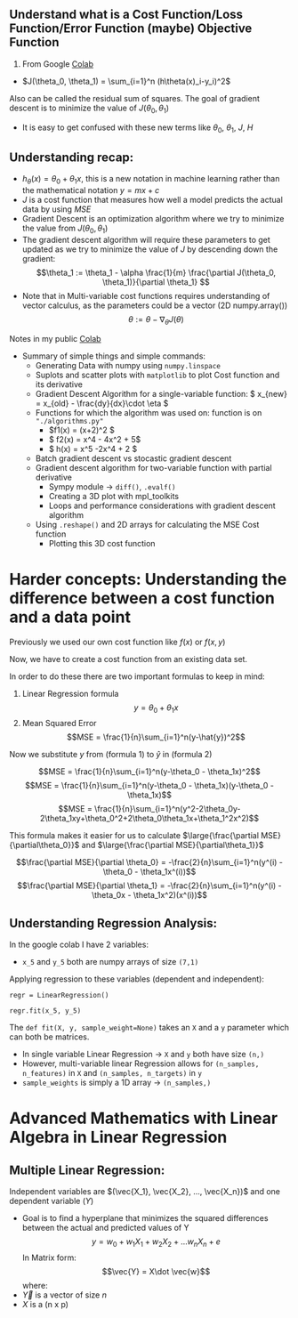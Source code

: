 ## Understand what is a Cost Function/Loss Function/Error Function (maybe) Objective Function 
1. From Google [Colab](https://colab.research.google.com/drive/1yVl3doA694Grmn5fWZ63vA72ETmGvs47#scrollTo=1TjiUQtp2kst)
- $J(\theta_0, \theta_1) = \sum_{i=1}^n (h\theta(x)_i-y_i)^2$

Also can be called the residual sum of squares.
The goal of gradient descent is to minimize the value of $J(\theta_0, \theta_1)$
- It is easy to get confused with these new terms like $\theta_0$, $\theta_1$, $J$, $H$

## Understanding recap:
- $h_{\theta}(x) = \theta_0 + \theta_1x$, this is a new notation in machine learning rather than the mathematical notation $y = mx + c$
- $J$ is a cost function that measures how well a model predicts the actual data by using $MSE$
- Gradient Descent is an optimization algorithm where we try to minimize the value from $J(\theta_0, \theta_1)$
- The gradient descent algorithm will require these parameters to get updated as we try to minimize the value of $J$ by descending down the gradient:
$$\theta_1 := \theta_1 - \alpha \frac{1}{m} \frac{\partial J(\theta_0, \theta_1)}{\partial \theta_1} $$
- Note that in Multi-variable cost functions requires understanding of vector calculus, as the parameters could be a vector (2D numpy.array())
$$ \theta := \theta - \nabla_{\theta}J(\theta) $$ 

Notes in my public [Colab](https://colab.research.google.com/drive/1eTJ7r5bTgJXFcnWR2gt-C0kwRaZhxj3W#scrollTo=0xL2nseyL6_B)
- Summary of simple things and simple commands:
    - Generating Data with numpy using  `numpy.linspace`
    - Suplots and scatter plots with `matplotlib` to plot Cost function and its derivative
    - Gradient Descent Algorithm for a single-variable function:   $ x_{new} = x_{old} - \frac{dy}{dx}\cdot \eta $
    - Functions for which the algorithm was used on: function is on `"./algorithms.py"`
        - $f1(x) = (x+2)^2 $
        - $ f2(x) = x^4 - 4x^2 + 5$
        - $ h(x) = x^5 -2x^4 + 2 $
    - Batch gradient descent vs stocastic gradient descent
    - Gradient descent algorithm for two-variable function with partial derivative
        - Sympy module -> `diff()`, `.evalf()`
        - Creating a 3D plot with mpl_toolkits
        - Loops and performance considerations with gradient descent algorithm
    - Using `.reshape()` and 2D arrays for calculating the MSE Cost function
        - Plotting this 3D cost function 

# Harder concepts: Understanding the difference between a cost function and a data point
Previously we used our own cost function like $f(x)$ or $f(x,y)$

Now, we have to create a cost function from an existing data set.

In order to do these there are two important formulas to keep in mind:
1. Linear Regression formula
    $$y = \theta_0 + \theta_1x$$
2. Mean Squared Error
    $$MSE = \frac{1}{n}\sum_{i=1}^n(y-\hat{y})^2$$

Now we substitute $y$ from (formula 1) to $\hat{y}$ in (formula 2)

$$MSE = \frac{1}{n}\sum_{i=1}^n(y-\theta_0 - \theta_1x)^2$$
$$MSE = \frac{1}{n}\sum_{i=1}^n(y-\theta_0 - \theta_1x)(y-\theta_0 - \theta_1x)$$
$$MSE = \frac{1}{n}\sum_{i=1}^n(y^2-2\theta_0y-2\theta_1xy+\theta_0^2+2\theta_0\theta_1x+\theta_1^2x^2)$$

This formula makes it easier for us to calculate $\large{\frac{\partial MSE}{\partial\theta_0}}$ and $\large{\frac{\partial MSE}{\partial\theta_1}}$

$$\frac{\partial MSE}{\partial \theta_0} = -\frac{2}{n}\sum_{i=1}^n(y^(i) - \theta_0 - \theta_1x^(i))$$
$$\frac{\partial MSE}{\partial \theta_1} = -\frac{2}{n}\sum_{i=1}^n(y^(i) - \theta_0x - \theta_1x^2)(x^(i))$$

## Understanding Regression Analysis:
In the google colab I have 2 variables:
- `x_5` and `y_5` both are numpy arrays of size `(7,1)`

Applying regression to these variables (dependent and independent):

`regr = LinearRegression()`

`regr.fit(x_5, y_5)`

The `def fit(X, y, sample_weight=None)` takes an `X` and a `y` parameter which can both be matrices.
- In single variable Linear Regression -> `X` and `y` both have size `(n,)`
- However, multi-variable linear Regression allows for `(n_samples, n_features)` in `X` and `(n_samples, n_targets)` in `y`
- `sample_weights` is simply a 1D array -> `(n_samples,)`

# Advanced Mathematics with Linear Algebra in Linear Regression
## Multiple Linear Regression:
Independent variables are $(\vec{X_1}, \vec{X_2}, ..., \vec{X_n})$ and one dependent variable $({Y})$
- Goal is to find a hyperplane that minimizes the squared differences between the actual and predicted values of Y
$$y = w_0 + w_1X_1 + w_2X_2 + ... w_nX_n + e $$
In Matrix form:
$$\vec{Y} = X\dot \vec{w}$$
where:
- $\vec{Y}$ is a vector of size $n$
- $X$ is a (n x p)
